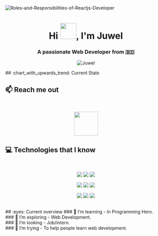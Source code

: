 ![Roles-and-Responsibilities-of-Reactjs-Developer](https://github.com/Juwelrana434/Juwelrana434/assets/155098084/06cf342a-32c4-4feb-ac49-3c90b2a9b44c)

<h1 align="center">Hi <img src = "https://raw.githubusercontent.com/shakilahmedatik/shakilahmedatik/main/hi.gif" width="50px" height="50px">, I'm Juwel</h1>  
<h3 align="center">A passionate Web Developer from 🇧🇩</h3>  
<p align="center"><img align="center" src="https://github-readme-streak-stats.herokuapp.com/?user=Juwelrana434&" alt="Juwel" /></p>
## :chart_with_upwards_trend: Current Stats
<br />

## :mailbox: Reach me out
<br />
<p align="center"><a href="https://www.linkedin.com/in/md-juwel-rana-a86781294"><img height="75" src="https://upload.wikimedia.org/wikipedia/commons/8/81/LinkedIn_icon.svg"></a>
<br />
  
## :computer: Technologies that I know
<br>
<p align="center">
<img src="https://github.com/mir-hussain/mir-hussain/blob/main/images/icons/HTML.png"/>
<img src="https://github.com/mir-hussain/mir-hussain/blob/main/images/icons/css.png"/>
<img src="https://github.com/mir-hussain/mir-hussain/blob/main/images/icons/JavaScript.png"/>


</p>
<p align="center">
<img src="https://github.com/mir-hussain/mir-hussain/blob/main/images/icons/react.png"/>

<img src="https://github.com/mir-hussain/mir-hussain/blob/main/images/icons/tailwind.png"/>

<img src="https://github.com/mir-hussain/mir-hussain/blob/main/images/icons/firebase.png"/>
</p>
<p align="center">
<img src="https://github.com/mir-hussain/mir-hussain/blob/main/images/icons/node.png"/>
<img src="https://github.com/mir-hussain/mir-hussain/blob/main/images/icons/express.png"/>
<img src="https://github.com/mir-hussain/mir-hussain/blob/main/images/icons/mongo.png"/>
</p><br/>
## :eyes: Current overview
<!-- <div align="left">
<a href="https://app.daily.dev/mir"><img align="right" src="https://github.com/mir-hussain/mir-hussain/blob/main/devcard.svg" width="200" alt="Mir Hussain's Dev Card"/></a>
</div> -->
### 🔭 I’m learning - In Programming Hero. <br/>
### 🌱 I’m exploring - Web Development. <br/>
### 👯 I’m looking - Job/intern. <br/>
### 🤔 I’m trying - To help people learn web development. 

<br />

<!-- BLOG-POST-LIST:END -->
